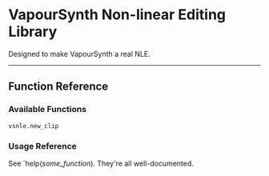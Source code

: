 # VapourSynth Non-linear Editing Library

Designed to make VapourSynth a real NLE.

---
## Function Reference

### Available Functions
`vsnle.new_clip`
### Usage Reference
See `help(*some_function*). They're all well-documented.

